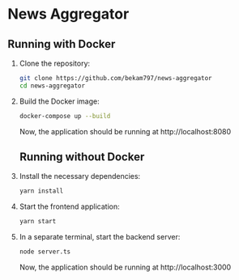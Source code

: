 # News Aggregator

## Running with Docker

1. Clone the repository:

   ```bash
   git clone https://github.com/bekam797/news-aggregator
   cd news-aggregator

   ```

2. Build the Docker image:

   ```bash
   docker-compose up --build

   ```

   Now, the application should be running at http://localhost:8080

   ## Running without Docker

1. Install the necessary dependencies:
   ```bash
   yarn install

   ```
2. Start the frontend application:
   ```bash
   yarn start
   ```
3. In a separate terminal, start the backend server:
   ```bash
   node server.ts
   ```
 
   Now, the application should be running at http://localhost:3000